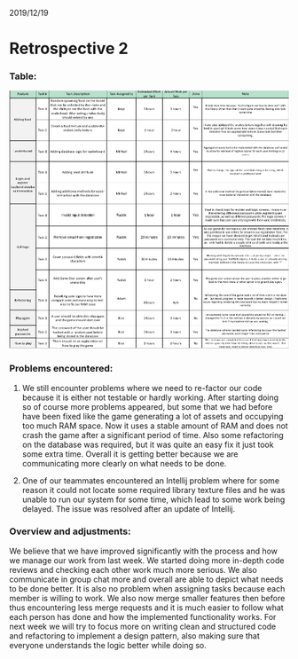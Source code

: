 2019/12/19

# Retrospective 2

### Table:

![retrospective2](retrospective2.png)

### Problems encountered:

1. We still encounter problems where we need to re-factor our code because it is either not testable or hardly working. After starting doing so of course more problems appeared, but some that we had before have been fixed like the game generating a lot of assets and occupying too much RAM space. Now it uses a stable amount of RAM and does not crash the game after a significant period of time. Also some refactoring on the database was required, but it was quite an easy fix it just took some extra time. Overall it is getting better because we are communicating more clearly on what needs to be done.

2. One of our teammates encountered an Intellij problem where for some reason it could not locate some required library texture files and he was unable to run our system for some time, which lead to some work being delayed. The issue was resolved after an update of Intellij.  

   

### Overview and adjustments:

We believe that we have improved significantly with the process and how we manage our work from last week. We started doing more in-depth code reviews and checking each other work much more serious. We also communicate in group chat more and overall are able to depict what needs to be done better. It is also no problem when assigning tasks because each member is willing to work. We also now merge smaller features then before thus encountering less merge requests and it is much easier to follow what each person has done and how the implemented functionality works. For next week we will try to focus more on writing clean and structured code and refactoring to implement a design pattern, also making sure that everyone understands the logic better while doing so.
